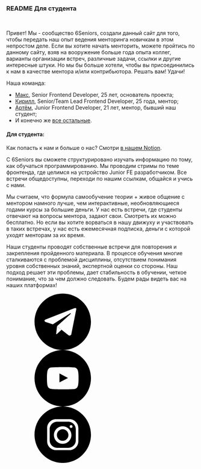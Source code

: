 ### README Для студента
<br/>

Привет! Мы - сообщество 6Seniors, создали данный сайт для того, чтобы
передать наш опыт ведения менторинга новичкам в этом непростом деле.
Если вы хотите начать менторить, можете пройтись по данному сайту, взяв
на вооружение больше года опыта коллег, варианты организации встреч,
различные задачи, ссылки и другие интересные штуки. Но мы бы больше хотели,
чтобы вы присоединились к нам в качестве ментора и/или контрибьютора.
Решать вам! Удачи!

Наша команда:
- [Макс](https://t.me/csxghd), Senior Frontend Developer, 25 лет, основатель проекта;
- [Кирилл](https://t.me/mrVandermond), Senior/Team Lead Frontend Developer, 25 года, ментор;
- [Артём](https://t.me/katanaaa), Junior Frontend Developer, 21 лет, ментор, бывший наш студент;
- И конечно же [все остальные](https://docs.google.com/spreadsheets/d/1glsNm6TBWLS1z2O0vnukydNKmYqjd6Kr3-YF5yncZXk/edit?usp=sharing).

#### Для студента:

Как попасть к нам и больше о нас? Cмотри [в нашем Notion](https://maximumjavascript.notion.site/b69a591a389c44b09843449b99eec2a0?v=12c58f4bdfc34592904016310f28cd0d).

С 6Seniors вы сможете структурировано изучать информацию
по тому, как обучаться программированию. Мы проводим стримы по теме фронтенда, где целимся на устройство
Junior FE разработчиком. Все встречи общедоступны, переходи по нашим ссылкам, общайся и учись с нами.

Мы считаем, что формула самообучение
теории + живое общение с ментором намного лучше, чем интерактивные,
необновляющиеся годами курсы за большие деньги. У нас есть встречи, где студенты
отвечают на вопросы ментора, задают свои. Смотреть их можно бесплатно.
Но если вы хотите ворваться в нашу движуху и участвовать в таких встречах,
у нас есть ежемесячная подписка, деньги с которой уходят менторам за их время.

Наши студенты проводят собственные встречи для повторения и закрепления пройденного материала.
В процессе обучения многие сталкиваются с проблемой дисциплины, отсутствием понимания уровня
собственных знаний, экспертной оценки со стороны.
Наш подход решает эти проблемы, дает стабильность в обучении, четкое понимание,
что за чем должно следовать. Будем рады видеть вас на наших платформах!

<div class="wrap_icons">
  <a href="https://t.me/sixseniors" target="_blank">
    <svg class="social-icons">
      <use xlink:href="#telegram"></use>
    </svg>
  </a>
  <a href="https://www.youtube.com/channel/UCNj7cgRX4_ZqnT24WqJRKpA" target="_blank">
    <svg class="social-icons">
      <use xlink:href="#youtube"></use>
    </svg>
  </a>
  <a href="https://www.instagram.com/6seniors/" target="_blank">
    <svg class="social-icons">
      <use xlink:href="#instagram"></use>
    </svg>
  </a>
  </div>


<svg style="display:none;">
    <svg id="telegram" xmlns="http://www.w3.org/2000/svg" viewBox="0 0 333334 333334"
      shape-rendering="geometricPrecision" text-rendering="geometricPrecision" image-rendering="optimizeQuality"
      fill-rule="evenodd" clip-rule="evenodd">
      <path
        d="M166667 0c92048 0 166667 74619 166667 166667s-74619 166667-166667 166667S0 258715 0 166667 74619 0 166667 0zm80219 91205l-29735 149919s-4158 10396-15594 5404l-68410-53854s76104-68409 79222-71320c3119-2911 2079-3534 2079-3534 207-3535-5614 0-5614 0l-100846 64043-42002-14140s-6446-2288-7069-7277c-624-4992 7277-7694 7277-7694l166970-65498s13722-6030 13722 3951zm-87637 122889l-27141 24745s-2122 1609-4443 601l5197-45965 26387 20619z" />
    </svg>
    <svg id="instagram" xmlns="http://www.w3.org/2000/svg" viewBox="0 0 3333 3333" shape-rendering="geometricPrecision"
      text-rendering="geometricPrecision" image-rendering="optimizeQuality" fill-rule="evenodd" clip-rule="evenodd">
      <path
        d="M1667 0c920 0 1667 746 1667 1667 0 920-746 1667-1667 1667C747 3334 0 2588 0 1667 0 747 746 0 1667 0zm-390 752h780c293 0 532 237 532 525v778c0 289-239 525-532 525h-780c-293 0-532-236-532-525v-778c0-289 240-525 532-525zm385 421c285 0 516 231 516 516s-231 516-516 516-516-231-516-516 231-516 516-516zm0 174c188 0 341 153 341 341s-153 341-341 341c-189 0-341-153-341-341s153-341 341-341zm499-246c46 0 84 37 84 84 0 46-37 84-84 84-46 0-84-37-84-84 0-46 37-84 84-84zm-820-200h652c245 0 445 199 445 443v656c0 244-200 443-445 443h-652c-245 0-445-199-445-443v-656c0-244 200-443 445-443z" />
    </svg>
    <svg id="youtube" xmlns="http://www.w3.org/2000/svg" viewBox="0 0 3333 3333" shape-rendering="geometricPrecision"
      text-rendering="geometricPrecision" image-rendering="optimizeQuality" fill-rule="evenodd" clip-rule="evenodd">
      <path
        d="M1667 0c920 0 1667 746 1667 1667 0 920-746 1667-1667 1667C747 3334 0 2588 0 1667 0 747 746 0 1667 0zm913 1294s-18-129-74-185c-71-74-151-75-187-79-261-19-652-19-652-19h-1s-392 0-652 19c-36 4-116 5-187 79-56 56-74 185-74 185s-19 151-19 302v141c0 151 19 302 19 302s18 129 74 185c71 74 164 72 206 80 149 14 634 19 634 19s392-1 653-19c36-4 116-5 187-79 56-56 74-185 74-185s19-151 19-302v-141c0-151-19-302-19-302zm-1107 615v-524l504 263-504 261z" />
    </svg>
</svg>
